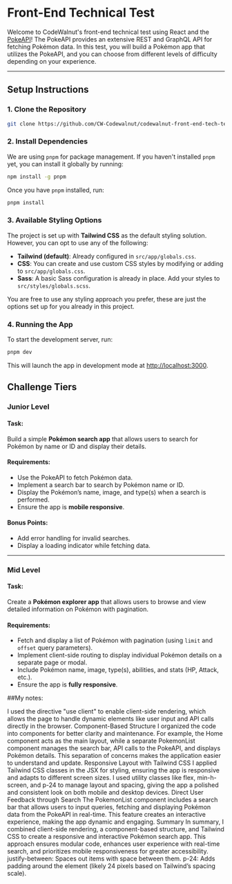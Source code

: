 # Front-End Technical Test

Welcome to CodeWalnut's front-end technical test using React and the [PokeAPI](https://pokeapi.co/)! The PokeAPI provides an extensive REST and GraphQL API for fetching Pokémon data. In this test, you will build a Pokémon app that utilizes the PokeAPI, and you can choose from different levels of difficulty depending on your experience.

---

## Setup Instructions

### 1. Clone the Repository

```bash
git clone https://github.com/CW-Codewalnut/codewalnut-front-end-tech-test.git
```

### 2. Install Dependencies

We are using `pnpm` for package management. If you haven't installed `pnpm` yet, you can install it globally by running:

```bash
npm install -g pnpm
```

Once you have `pnpm` installed, run:

```bash
pnpm install
```

### 3. Available Styling Options

The project is set up with **Tailwind CSS** as the default styling solution. However, you can opt to use any of the following:

- **Tailwind (default)**: Already configured in `src/app/globals.css`.
- **CSS**: You can create and use custom CSS styles by modifying or adding to `src/app/globals.css`.
- **Sass**: A basic Sass configuration is already in place. Add your styles to `src/styles/globals.scss`.

You are free to use any styling approach you prefer, these are just the options set up for you already in this project.

### 4. Running the App

To start the development server, run:

```bash
pnpm dev
```

This will launch the app in development mode at [http://localhost:3000](http://localhost:3000).

## Challenge Tiers

### Junior Level

#### Task:

Build a simple **Pokémon search app** that allows users to search for Pokémon by name or ID and display their details.

#### Requirements:

- Use the PokeAPI to fetch Pokémon data.
- Implement a search bar to search by Pokémon name or ID.
- Display the Pokémon’s name, image, and type(s) when a search is performed.
- Ensure the app is **mobile responsive**.

#### Bonus Points:

- Add error handling for invalid searches.
- Display a loading indicator while fetching data.

---

### Mid Level

#### Task:

Create a **Pokémon explorer app** that allows users to browse and view detailed information on Pokémon with pagination.

#### Requirements:

- Fetch and display a list of Pokémon with pagination (using `limit` and `offset` query parameters).
- Implement client-side routing to display individual Pokémon details on a separate page or modal.
- Include Pokémon name, image, type(s), abilities, and stats (HP, Attack, etc.).
- Ensure the app is **fully responsive**.

##My notes:

I used the directive "use client" to enable client-side rendering, which allows the page to handle dynamic elements like user input and API calls directly in the browser.
Component-Based Structure
I organized the code into components for better clarity and maintenance.
For example, the Home component acts as the main layout, while a separate PokemonList component manages the search bar, API calls to the PokeAPI, and displays Pokémon details.
This separation of concerns makes the application easier to understand and update.
Responsive Layout with Tailwind CSS
I applied Tailwind CSS classes in the JSX for styling, ensuring the app is responsive and adapts to different screen sizes.
I used utility classes like flex, min-h-screen, and p-24 to manage layout and spacing, giving the app a polished and consistent look on both mobile and desktop devices.
Direct User Feedback through Search
The PokemonList component includes a search bar that allows users to input queries, fetching and displaying Pokémon data from the PokeAPI in real-time.
This feature creates an interactive experience, making the app dynamic and engaging.
Summary
In summary, I combined client-side rendering, a component-based structure, and Tailwind CSS to create a responsive and interactive Pokémon search app. This approach ensures modular code, enhances user experience with real-time search, and prioritizes mobile responsiveness for greater accessibility.
justify-between: Spaces out items with space between them.
p-24: Adds padding around the element (likely 24 pixels based on Tailwind’s spacing scale).
